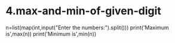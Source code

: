 # 4.max-and-min-of-given-digit
n=list(map(int,input("Enter the numbers:").split()))
print('Maximum is',max(n))
print('Minimum is',min(n))
